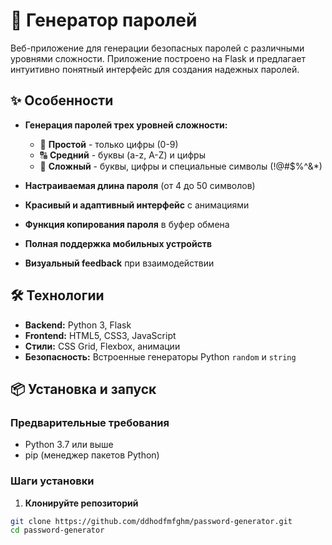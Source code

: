 
# 🔐 Генератор паролей

Веб-приложение для генерации безопасных паролей с различными уровнями сложности. Приложение построено на Flask и предлагает интуитивно понятный интерфейс для создания надежных паролей.

## ✨ Особенности

- **Генерация паролей трех уровней сложности:**
  - 🔢 **Простой** - только цифры (0-9)
  - 🔠 **Средний** - буквы (a-z, A-Z) и цифры
  - 🔣 **Сложный** - буквы, цифры и специальные символы (!@#$%^&*)

- **Настраиваемая длина пароля** (от 4 до 50 символов)
- **Красивый и адаптивный интерфейс** с анимациями
- **Функция копирования пароля** в буфер обмена
- **Полная поддержка мобильных устройств**
- **Визуальный feedback** при взаимодействии

## 🛠 Технологии

- **Backend:** Python 3, Flask
- **Frontend:** HTML5, CSS3, JavaScript
- **Стили:** CSS Grid, Flexbox, анимации
- **Безопасность:** Встроенные генераторы Python `random` и `string`

## 📦 Установка и запуск

### Предварительные требования

- Python 3.7 или выше
- pip (менеджер пакетов Python)

### Шаги установки

1. **Клонируйте репозиторий**

```bash
git clone https://github.com/ddhodfmfghm/password-generator.git
cd password-generator
